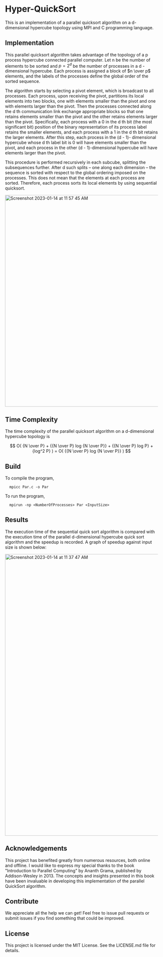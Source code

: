 # Hyper-QuickSort
This is an implementation of a parallel quicksort algorithm on a d-dimensional hypercube topology using MPI and C programming language.

## Implementation 

This parallel quicksort algorithm takes advantage of the topology of a p process hypercube connected parallel computer. Let n be the number of elements to be sorted and $p = 2^d$ be the number of processes in a d -dimensional hypercube. Each process is assigned a block of $n \over p$ elements, and the labels of the processes define the global order of the sorted sequence. 

The algorithm starts by selecting a pivot element, which is broadcast to all processes. Each process, upon receiving the pivot, partitions its local elements into two blocks, one with elements smaller than the pivot and one with elements larger than the pivot. Then the processes connected along the d th communication link exchange appropriate blocks so that one retains elements smaller than the pivot and the other retains elements larger than the pivot. Specifically, each process with a 0 in the d th bit (the most significant bit) position of the binary representation of its process label retains the smaller elements, and each process with a 1 in the d th bit retains the larger elements. After this step, each process in the (d - 1)- dimensional hypercube whose d th label bit is 0 will have elements smaller than the pivot, and each process in the other (d - 1)-dimensional hypercube will have elements larger than the pivot. 

This procedure is performed recursively in each subcube, splitting the subsequences further. After d such splits – one along each dimension – the sequence is sorted with respect to the global ordering imposed on the processes. This does not mean that the elements at each process are sorted. Therefore, each process sorts its local elements by using sequential quicksort.

<img width="695" alt="Screenshot 2023-01-14 at 11 57 45 AM" src="https://user-images.githubusercontent.com/56271967/212485147-783e7b6d-d569-4074-aae4-1db4a2e4bc3b.png">

## Time Complexity 

The time complexity of the parallel quicksort algorithm on a d-dimensional hypercube topology is 

$$ O( {N \over P} + {{N \over P} log {N \over P}} + {{N \over P} log P} + {log^2 P} ) = O( {{N \over P} log {N \over P}} ) $$


## Build

To compile the program, 
```
  mpicc Par.c -o Par
```
  
To run the program,
```
  mpirun -np <NumberOfProcesses> Par <InputSize>
```
  

## Results 

The execution time of the sequential quick sort algorithm is compared with the execution time of the parallel d-dimensional hypercube quick sort algorithm and the speedup is recorded. A graph of speedup against input size is shown below: 

<img width="925" alt="Screenshot 2023-01-14 at 11 37 47 AM" src="https://user-images.githubusercontent.com/56271967/212483947-29802a0e-d5c8-4ccf-81f4-3318de33ff0c.png">


## Acknowledgements

This project has benefited greatly from numerous resources, both online and offline. I would like to express my special thanks to the book "Introduction to Parallel Computing" by Ananth Grama, published by Addison-Wesley in 2013. The concepts and insights presented in this book have been invaluable in developing this implementation of the parallel QuickSort algorithm.

## Contribute

We appreciate all the help we can get! Feel free to issue pull requests or submit issues if you find something that could be improved.

## License

This project is licensed under the MIT License. See the LICENSE.md file for details.

